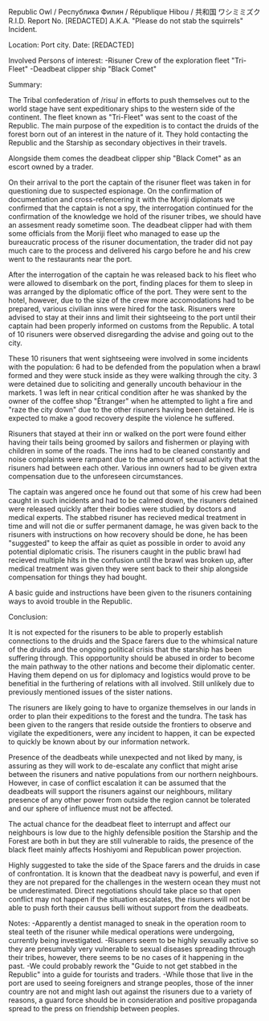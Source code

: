 Republic Owl / Pecпyбликa Филин / République Hibou / 共和国 ワシミミズク
R.I.D. Report No. [REDACTED] A.K.A. "Please do not stab the squirrels" Incident.

Location: Port city.
Date: [REDACTED]

Involved Persons of interest:
-Risuner Crew of the exploration fleet "Tri-Fleet"
-Deadbeat clipper ship "Black Comet"

Summary:

The Tribal confederation of /risu/ in efforts to push themselves out to the world stage have sent expeditionary ships to the western side of the continent. The fleet known as "Tri-Fleet" was sent to the coast of the Republic. The main purpose of the expedition is to contact the druids of the forest born out of an interest in the nature of it. They hold contacting the Republic and the Starship as secondary objectives in their travels.

Alongside them comes the deadbeat clipper ship "Black Comet" as an escort owned by a trader.

On their arrival to the port the captain of the risuner fleet was taken in for questioning due to suspected espionage. On the confirmation of documentation and cross-refencering it with the Moriji diplomats we confirmed that the captain is not a spy, the interrogation continued for the confirmation of the knowledge we hold of the risuner tribes, we should have an assesment ready sometime soon.
The deadbeat clipper had with them some officials from the Moriji fleet who managed to ease up the bureaucratic process of the risuner documentation, the trader did not pay much care to the process and delivered his cargo before he and his crew went to the restaurants near the port.

After the interrogation of the captain he was released back to his fleet who were allowed to disembark on the port, finding places for them to sleep in was arranged by the diplomatic office of the port. They were sent to the hotel, however, due to the size of the crew more accomodations had to be prepared, various civilian inns were hired for the task. Risuners were advised to stay at their inns and limit their sightseeing to the port until their captain had been properly informed on customs from the Republic. A total of 10 risuners were observed disregarding the advise and going out to the city.

These 10 risuners that went sightseeing were involved in some incidents with the population:
6 had to be defended from the population when a brawl formed and they were stuck inside as they were walking through the city.
3 were detained due to soliciting and generally uncouth behaviour in the markets.
1 was left in near critical condition after he was shanked by the owner of the coffee shop "Étranger" when he attempted to light a fire and "raze the city down" due to the other risuners having been detained. He is expected to make a good recovery despite the violence he suffered.

Risuners that stayed at their inn or walked on the port were found either having their tails being groomed by sailors and fishermen or playing with children in some of the roads.
The inns had to be cleaned constantly and noise complaints were rampant due to the amount of sexual activity that the risuners had between each other. Various inn owners had to be given extra compensation due to the unforeseen circumstances.

The captain was angered once he found out that some of his crew had been caught in such incidents and had to be calmed down, the risuners detained were released quickly after their bodies were studied by doctors and medical experts. 
The stabbed risuner has recieved medical treatment in time and will not die or suffer permanent damage, he was given back to the risuners with instructions on how recovery should be done, he has been "suggested" to keep the affair as quiet as possible in order to avoid any potential diplomatic crisis. The risuners caught in the public brawl had recieved multiple hits in the confusion until the brawl was broken up, after medical treatment was given they were sent back to their ship alongside compensation for things they had bought.

A basic guide and instructions have been given to the risuners containing ways to avoid trouble in the Republic.

Conclusion:

It is not expected for the risuners to be able to properly establish connections to the druids and the Space farers due to the whimsical nature of the druids and the ongoing political crisis that the starship has been suffering through. This oppportunity should be abused in order to become the main pathway to the other nations and become their diplomatic center. Having them depend on us for diplomacy and logistics would prove to be benefitial in the furthering of relations with all involved. Still unlikely due to previously mentioned issues of the sister nations.

The risuners are likely going to have to organize themselves in our lands in order to plan their expeditions to the forest and the tundra. The task has been given to the rangers that reside outside the frontiers to observe and vigilate the expeditioners, were any incident to happen, it can be expected to quickly be known about by our information network.

Presence of the deadbeats while unexpected and not liked by many, is assuring as they will work to de-escalate any conflict that might arise between the risuners and native populations from our northern neighbours. However, in case of conflict escalation it can be assumed that the deadbeats will support the risuners against our neighbours, military presence of any other power from outside the region cannot be tolerated and our sphere of influence must not be affected.

The actual chance for the deadbeat fleet to interrupt and affect our neighbours is low due to the highly defensible position the Starship and the Forest are both in but they are still vulnerable to raids, the presence of the black fleet mainly affects Hoshiyomi and Republican power projection.

Highly suggested to take the side of the Space farers and the druids in case of confrontation. It is known that the deadbeat navy is powerful, and even if they are not prepared for the challenges in the western ocean they must not be underestimated. Direct negotiations should take place so that open conflict may not happen if the situation escalates, the risuners will not be able to push forth their causus belli without support from the deadbeats.


Notes:
-Apparently a dentist managed to sneak in the operation room to steal teeth of the risuner while medical operations were undergoing, currently being investigated.
-Risuners seem to be highly sexually active so they are presumably very vulnerable to sexual diseases spreading through their tribes, however, there seems to be no cases of it happening in the past.
-We could probably rework the "Guide to not get stabbed in the Republic" into a guide for tourists and traders.
-While those that live in the port are used to seeing foreigners and strange peoples, those of the inner country are not and might lash out against the risuners due to a variety of reasons, a guard force should be in consideration and positive propaganda spread to the press on friendship between peoples.
